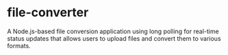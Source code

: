 # file-converter
A Node.js-based file conversion application using long polling for real-time status updates that allows users to upload files and convert them to various formats.
